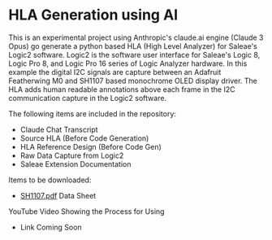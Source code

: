 # HLA Generation using AI
This is an experimental project using Anthropic's claude.ai engine (Claude 3 Opus) go generate a python based HLA (High Level Analyzer) for Saleae's Logic2 software. Logic2 is the software user interface for Saleae's Logic 8, Logic Pro 8, and Logic Pro 16 series of Logic Analyzer hardware.  In this example the digital I2C signals are capture between an Adafruit Featherwing M0 and SH1107 based monochrome OLED display driver. The HLA adds human readable annotations above each frame in the I2C communication capture in the Logic2 software.


The following items are included in the repository:
- Claude Chat Transcript
- Source HLA (Before Code Generation)
- HLA Reference Design (Before Code Gen)
- Raw Data Capture from Logic2
- Saleae Extension Documentation

Items to be downloaded:
- [SH1107.pdf](https://www.displayfuture.com/Display/datasheet/controller/SH1107.pdf) Data Sheet


YouTube Video Showing the Process for Using
- Link Coming Soon 
